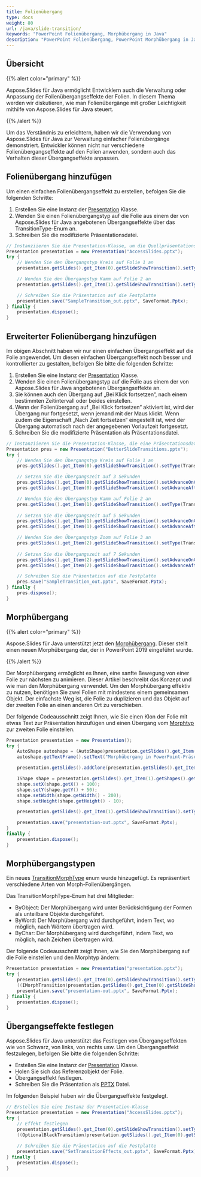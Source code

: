 ```yaml
--- 
title: Folienübergang 
type: docs 
weight: 80 
url: /java/slide-transition/ 
keywords: "PowerPoint Folienübergang, Morphübergang in Java" 
description: "PowerPoint Folienübergang, PowerPoint Morphübergang in Java" 
--- 
```


## **Übersicht** 
{{% alert color="primary" %}} 

Aspose.Slides für Java ermöglicht Entwicklern auch die Verwaltung oder Anpassung der Folienübergangseffekte der Folien. In diesem Thema werden wir diskutieren, wie man Folienübergänge mit großer Leichtigkeit mithilfe von Aspose.Slides für Java steuert. 

{{% /alert %}} 

Um das Verständnis zu erleichtern, haben wir die Verwendung von Aspose.Slides für Java zur Verwaltung einfacher Folienübergänge demonstriert. Entwickler können nicht nur verschiedene Folienübergangseffekte auf den Folien anwenden, sondern auch das Verhalten dieser Übergangseffekte anpassen. 

## **Folienübergang hinzufügen** 
Um einen einfachen Folienübergangseffekt zu erstellen, befolgen Sie die folgenden Schritte: 

1. Erstellen Sie eine Instanz der [Presentation](https://reference.aspose.com/slides/java/com.aspose.slides/presentation) Klasse. 
1. Wenden Sie einen Folienübergangstyp auf die Folie aus einem der von Aspose.Slides für Java angebotenen Übergangseffekte über das TransitionType-Enum an. 
1. Schreiben Sie die modifizierte Präsentationsdatei. 

```java 
// Instanziieren Sie die Presentation-Klasse, um die Quellpräsentationsdatei zu laden 
Presentation presentation = new Presentation("AccessSlides.pptx"); 
try { 
    // Wenden Sie den Übergangstyp Kreis auf Folie 1 an 
    presentation.getSlides().get_Item(0).getSlideShowTransition().setType(TransitionType.Circle); 

    // Wenden Sie den Übergangstyp Kamm auf Folie 2 an 
    presentation.getSlides().get_Item(1).getSlideShowTransition().setType(TransitionType.Comb); 

    // Schreiben Sie die Präsentation auf die Festplatte 
    presentation.save("SampleTransition_out.pptx", SaveFormat.Pptx); 
} finally { 
    presentation.dispose(); 
} 
``` 

## **Erweiterter Folienübergang hinzufügen** 
Im obigen Abschnitt haben wir nur einen einfachen Übergangseffekt auf die Folie angewendet. Um diesen einfachen Übergangseffekt noch besser und kontrollierter zu gestalten, befolgen Sie bitte die folgenden Schritte: 

1. Erstellen Sie eine Instanz der [Presentation](https://reference.aspose.com/slides/java/com.aspose.slides/presentation) Klasse. 
1. Wenden Sie einen Folienübergangstyp auf die Folie aus einem der von Aspose.Slides für Java angebotenen Übergangseffekte an. 
1. Sie können auch den Übergang auf „Bei Klick fortsetzen“, nach einem bestimmten Zeitintervall oder beides einstellen. 
1. Wenn der Folienübergang auf „Bei Klick fortsetzen“ aktiviert ist, wird der Übergang nur fortgesetzt, wenn jemand mit der Maus klickt. Wenn zudem die Eigenschaft „Nach Zeit fortsetzen“ eingestellt ist, wird der Übergang automatisch nach der angegebenen Vorlaufzeit fortgesetzt. 
1. Schreiben Sie die modifizierte Präsentation als Präsentationsdatei. 

```java 
// Instanziieren Sie die Presentation-Klasse, die eine Präsentationsdatei repräsentiert 
Presentation pres = new Presentation("BetterSlideTransitions.pptx"); 
try { 
    // Wenden Sie den Übergangstyp Kreis auf Folie 1 an 
    pres.getSlides().get_Item(0).getSlideShowTransition().setType(TransitionType.Circle); 

    // Setzen Sie die Übergangszeit auf 3 Sekunden 
    pres.getSlides().get_Item(0).getSlideShowTransition().setAdvanceOnClick(true); 
    pres.getSlides().get_Item(0).getSlideShowTransition().setAdvanceAfterTime(3000); 

    // Wenden Sie den Übergangstyp Kamm auf Folie 2 an 
    pres.getSlides().get_Item(1).getSlideShowTransition().setType(TransitionType.Comb); 
    
    // Setzen Sie die Übergangszeit auf 5 Sekunden 
    pres.getSlides().get_Item(1).getSlideShowTransition().setAdvanceOnClick(true); 
    pres.getSlides().get_Item(1).getSlideShowTransition().setAdvanceAfterTime(5000); 

    // Wenden Sie den Übergangstyp Zoom auf Folie 3 an 
    pres.getSlides().get_Item(2).getSlideShowTransition().setType(TransitionType.Zoom); 
    
    // Setzen Sie die Übergangszeit auf 7 Sekunden 
    pres.getSlides().get_Item(2).getSlideShowTransition().setAdvanceOnClick(true); 
    pres.getSlides().get_Item(2).getSlideShowTransition().setAdvanceAfterTime(7000); 

    // Schreiben Sie die Präsentation auf die Festplatte 
    pres.save("SampleTransition_out.pptx", SaveFormat.Pptx); 
} finally { 
    pres.dispose(); 
} 
``` 

## **Morphübergang** 
{{% alert color="primary" %}} 

Aspose.Slides für Java unterstützt jetzt den [Morphübergang](https://reference.aspose.com/slides/java/com.aspose.slides/IMorphTransition). Dieser stellt einen neuen Morphübergang dar, der in PowerPoint 2019 eingeführt wurde. 

{{% /alert %}} 

Der Morphübergang ermöglicht es Ihnen, eine sanfte Bewegung von einer Folie zur nächsten zu animieren. Dieser Artikel beschreibt das Konzept und wie man den Morphübergang verwendet. Um den Morphübergang effektiv zu nutzen, benötigen Sie zwei Folien mit mindestens einem gemeinsamen Objekt. Der einfachste Weg ist, die Folie zu duplizieren und das Objekt auf der zweiten Folie an einen anderen Ort zu verschieben. 

Der folgende Codeausschnitt zeigt Ihnen, wie Sie einen Klon der Folie mit etwas Text zur Präsentation hinzufügen und einen Übergang vom [Morphtyp](https://reference.aspose.com/slides/java/com.aspose.slides/TransitionType) zur zweiten Folie einstellen. 

```java 
Presentation presentation = new Presentation(); 
try { 
    AutoShape autoshape = (AutoShape)presentation.getSlides().get_Item(0).getShapes().addAutoShape(ShapeType.Rectangle, 100, 100, 400, 100); 
    autoshape.getTextFrame().setText("Morphübergang in PowerPoint-Präsentationen"); 

    presentation.getSlides().addClone(presentation.getSlides().get_Item(0)); 

    IShape shape = presentation.getSlides().get_Item(1).getShapes().get_Item(0); 
    shape.setX(shape.getX() + 100); 
    shape.setY(shape.getY() + 50); 
    shape.setWidth(shape.getWidth() - 200); 
    shape.setHeight(shape.getHeight() - 10); 

    presentation.getSlides().get_Item(1).getSlideShowTransition().setType(com.aspose.slides.TransitionType.Morph); 

    presentation.save("presentation-out.pptx", SaveFormat.Pptx); 
} 
finally { 
    presentation.dispose(); 
} 
``` 

## **Morphübergangstypen** 
Ein neues [TransitionMorphType](https://reference.aspose.com/slides/java/com.aspose.slides/TransitionMorphType) enum wurde hinzugefügt. Es repräsentiert verschiedene Arten von Morph-Folienübergängen. 

Das TransitionMorphType-Enum hat drei Mitglieder: 

- ByObject: Der Morphübergang wird unter Berücksichtigung der Formen als unteilbare Objekte durchgeführt. 
- ByWord: Der Morphübergang wird durchgeführt, indem Text, wo möglich, nach Wörtern übertragen wird. 
- ByChar: Der Morphübergang wird durchgeführt, indem Text, wo möglich, nach Zeichen übertragen wird. 

Der folgende Codeausschnitt zeigt Ihnen, wie Sie den Morphübergang auf die Folie einstellen und den Morphtyp ändern: 

```java 
Presentation presentation = new Presentation("presentation.pptx"); 
try { 
    presentation.getSlides().get_Item(0).getSlideShowTransition().setType(TransitionType.Morph); 
    ((IMorphTransition)presentation.getSlides().get_Item(0).getSlideShowTransition().getValue()).setMorphType(TransitionMorphType.ByWord); 
    presentation.save("presentation-out.pptx", SaveFormat.Pptx); 
} finally { 
    presentation.dispose(); 
} 
``` 

## **Übergangseffekte festlegen** 
Aspose.Slides für Java unterstützt das Festlegen von Übergangseffekten wie von Schwarz, von links, von rechts usw. Um den Übergangseffekt festzulegen, befolgen Sie bitte die folgenden Schritte: 

- Erstellen Sie eine Instanz der [Presentation](https://reference.aspose.com/slides/java/com.aspose.slides/Presentation) Klasse. 
- Holen Sie sich das Referenzobjekt der Folie. 
- Übergangseffekt festlegen. 
- Schreiben Sie die Präsentation als [PPTX](https://docs.fileformat.com/presentation/pptx/) Datei. 

Im folgenden Beispiel haben wir die Übergangseffekte festgelegt. 

```java 
// Erstellen Sie eine Instanz der Presentation-Klasse 
Presentation presentation = new Presentation("AccessSlides.pptx"); 
try { 
    // Effekt festlegen 
    presentation.getSlides().get_Item(0).getSlideShowTransition().setType(TransitionType.Cut); 
    ((OptionalBlackTransition)presentation.getSlides().get_Item(0).getSlideShowTransition().getValue()).setFromBlack(true); 
    
    // Schreiben Sie die Präsentation auf die Festplatte 
    presentation.save("SetTransitionEffects_out.pptx", SaveFormat.Pptx); 
} finally { 
    presentation.dispose(); 
} 
```